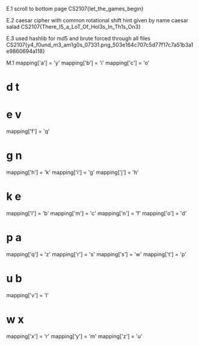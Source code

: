 E.1
scroll to bottom page
CS2107{let_the_games_begin}

E.2
caesar cipher with common rotational shift hint given by name caesar salad
CS2107{There_I5_a_LoT_Of_Hol3s_In_Th1s_On3}

E.3
used hashlib for md5 and brute forced through all files
CS2107{y4_f0und_m3_am1g0s_07331.png_503e164c707c5d77f17c7a51b3a1e9860694a118}


M.1
mapping['a'] = 'y'
mapping['b'] = 'i'
mapping['c'] = 'o' 
# d t
# e v
mapping['f'] = 'q'
# g n
mapping['h'] = 'k'
mapping['i'] = 'g'
mapping['j'] = 'h'
# k e
mapping['l'] = 'b'
mapping['m'] = 'c'
mapping['n'] = 'f'
mapping['o'] = 'd'
# p a
mapping['q'] = 'z'
mapping['r'] = 's'
mapping['s'] = 'w'
mapping['t'] = 'p'
# u b
mapping['v'] = 'l'
# w x
mapping['x'] = 'r'
mapping['y'] = 'm'
mapping['z'] = 'u'


